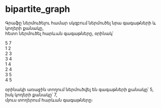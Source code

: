 # bipartite_graph
Գրաֆը ներմուծելու համար սկզբում ներմուծել նրա գագաթների և կողերի քանակը, <br />
հետո ներմուծել հարևան գագաթները, օրինակ՝

5 7 <br />
1 2 <br />
2 3 <br />
3 4 <br />
1 4 <br />
2 4 <br />
3 5 <br />
4 5 <br />

օրինակի առաջին տողում ներմուծվել են գագաթների քանակը՝ 5, իսկ կողերի քանակը՝ 7, <br />
մյուս տողերում հարևան գագաթները։
